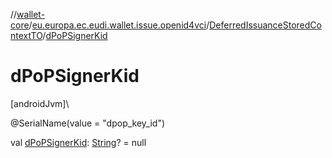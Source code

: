 //[wallet-core](../../../index.md)/[eu.europa.ec.eudi.wallet.issue.openid4vci](../index.md)/[DeferredIssuanceStoredContextTO](index.md)/[dPoPSignerKid](d-po-p-signer-kid.md)

# dPoPSignerKid

[androidJvm]\

@SerialName(value = &quot;dpop_key_id&quot;)

val [dPoPSignerKid](d-po-p-signer-kid.md): [String](https://kotlinlang.org/api/latest/jvm/stdlib/kotlin/-string/index.html)? =
null
